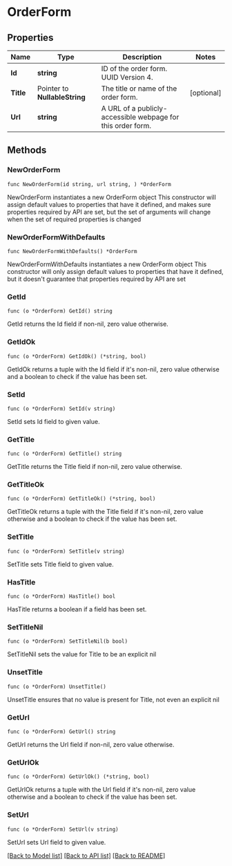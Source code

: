 # OrderForm

## Properties

Name | Type | Description | Notes
------------ | ------------- | ------------- | -------------
**Id** | **string** | ID of the order form. UUID Version 4. | 
**Title** | Pointer to **NullableString** | The title or name of the order form. | [optional] 
**Url** | **string** | A URL of a publicly-accessible webpage for this order form. | 

## Methods

### NewOrderForm

`func NewOrderForm(id string, url string, ) *OrderForm`

NewOrderForm instantiates a new OrderForm object
This constructor will assign default values to properties that have it defined,
and makes sure properties required by API are set, but the set of arguments
will change when the set of required properties is changed

### NewOrderFormWithDefaults

`func NewOrderFormWithDefaults() *OrderForm`

NewOrderFormWithDefaults instantiates a new OrderForm object
This constructor will only assign default values to properties that have it defined,
but it doesn't guarantee that properties required by API are set

### GetId

`func (o *OrderForm) GetId() string`

GetId returns the Id field if non-nil, zero value otherwise.

### GetIdOk

`func (o *OrderForm) GetIdOk() (*string, bool)`

GetIdOk returns a tuple with the Id field if it's non-nil, zero value otherwise
and a boolean to check if the value has been set.

### SetId

`func (o *OrderForm) SetId(v string)`

SetId sets Id field to given value.


### GetTitle

`func (o *OrderForm) GetTitle() string`

GetTitle returns the Title field if non-nil, zero value otherwise.

### GetTitleOk

`func (o *OrderForm) GetTitleOk() (*string, bool)`

GetTitleOk returns a tuple with the Title field if it's non-nil, zero value otherwise
and a boolean to check if the value has been set.

### SetTitle

`func (o *OrderForm) SetTitle(v string)`

SetTitle sets Title field to given value.

### HasTitle

`func (o *OrderForm) HasTitle() bool`

HasTitle returns a boolean if a field has been set.

### SetTitleNil

`func (o *OrderForm) SetTitleNil(b bool)`

 SetTitleNil sets the value for Title to be an explicit nil

### UnsetTitle
`func (o *OrderForm) UnsetTitle()`

UnsetTitle ensures that no value is present for Title, not even an explicit nil
### GetUrl

`func (o *OrderForm) GetUrl() string`

GetUrl returns the Url field if non-nil, zero value otherwise.

### GetUrlOk

`func (o *OrderForm) GetUrlOk() (*string, bool)`

GetUrlOk returns a tuple with the Url field if it's non-nil, zero value otherwise
and a boolean to check if the value has been set.

### SetUrl

`func (o *OrderForm) SetUrl(v string)`

SetUrl sets Url field to given value.



[[Back to Model list]](../README.md#documentation-for-models) [[Back to API list]](../README.md#documentation-for-api-endpoints) [[Back to README]](../README.md)


